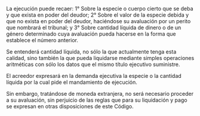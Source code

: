 La ejecución puede recaer:
1° Sobre la especie o cuerpo cierto que se deba y que exista en poder del deudor;
2° Sobre el valor de la especie debida y que no exista en poder del deudor, haciéndose su avaluación por un perito que nombrará el tribunal; y
3° Sobre cantidad líquida de dinero o de un género determinado cuya avaluación pueda hacerse en la forma que establece el número anterior.

Se entenderá cantidad líquida, no sólo la que actualmente tenga esta calidad, sino también la que pueda liquidarse mediante simples operaciones aritméticas con sólo los datos que el mismo título ejecutivo suministre.

El acreedor expresará en la demanda ejecutiva la especie o la cantidad líquida por la cual pide el mandamiento de ejecución.

Sin embargo, tratándose de moneda extranjera, no será necesario proceder a su avaluación, sin perjuicio de las reglas que para su liquidación y pago se expresan en otras disposiciones de este Código.